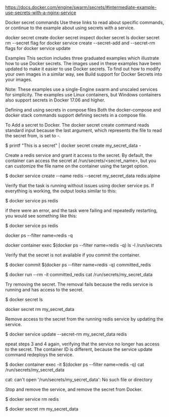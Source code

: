 https://docs.docker.com/engine/swarm/secrets/#intermediate-example-use-secrets-with-a-nginx-service

Docker secret commands
Use these links to read about specific commands, or continue to the example about using secrets with a service.

docker secret create
docker secret inspect
docker secret ls
docker secret rm
--secret flag for docker service create
--secret-add and --secret-rm flags for docker service update



Examples
This section includes three graduated examples which illustrate how to use Docker secrets. The images used in these examples have been updated to make it easier to use Docker secrets. To find out how to modify your own images in a similar way, see Build support for Docker Secrets into your images.

Note: These examples use a single-Engine swarm and unscaled services for simplicity. The examples use Linux containers, but Windows containers also support secrets in Docker 17.06 and higher.  

Defining and using secrets in compose files
Both the docker-compose and docker stack commands support defining secrets in a compose file. 

To Add a secret to Docker. The docker secret create command reads standard input because the last argument, which represents the file to read the secret from, is set to -.

$ printf "This is a secret" | docker secret create my_secret_data -

Create a redis service and grant it access to the secret. By default, the container can access the secret at /run/secrets/<secret_name>, but you can customize the file name on the container using the target option.

$ docker service  create --name redis --secret my_secret_data redis:alpine

Verify that the task is running without issues using docker service ps. If everything is working, the output looks similar to this:

$ docker service ps redis

if there were an error, and the task were failing and repeatedly restarting, you would see something like this:

$ docker service ps redis


docker ps --filter name=redis -q

docker container exec $(docker ps --filter name=redis -q) ls -l /run/secrets

Verify that the secret is not available if you commit the container.

$ docker commit $(docker ps --filter name=redis -q) committed_redis

$ docker run --rm -it committed_redis cat /run/secrets/my_secret_data

Try removing the secret. The removal fails because the redis service is running and has access to the secret.


$ docker secret ls

docker secret rm my_secret_data

Remove access to the secret from the running redis service by updating the service.

$ docker service update --secret-rm my_secret_data redis

epeat steps 3 and 4 again, verifying that the service no longer has access to the secret. The container ID is different, because the service update command redeploys the service.

$ docker container exec -it $(docker ps --filter name=redis -q) cat /run/secrets/my_secret_data

cat: can't open '/run/secrets/my_secret_data': No such file or directory

Stop and remove the service, and remove the secret from Docker.

$ docker service rm redis

$ docker secret rm my_secret_data
